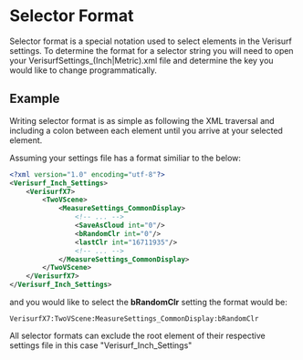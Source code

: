# Selector Format

Selector format is a special notation used to select elements in the Verisurf settings.  To determine the format for a selector string you will need to open your VerisurfSettings_(Inch|Metric).xml file and determine the key you would like to change programmatically.

## Example

Writing selector format is as simple as following the XML traversal and including a colon between each element until you arrive at your selected element.

Assuming your settings file has a format similiar to the below:
```xml
<?xml version="1.0" encoding="utf-8"?>
<Verisurf_Inch_Settings>
	<VerisurfX7>
		<TwoVScene>
			<MeasureSettings_CommonDisplay>
				<!-- ... -->
				<SaveAsCloud int="0"/>
				<bRandomClr int="0"/>
				<lastClr int="16711935"/>
				<!-- ... -->
			</MeasureSettings_CommonDisplay>
		</TwoVScene>
	</VerisurfX7>	
</Verisurf_Inch_Settings>
```

and you would like to select the **bRandomClr** setting the format would be:

```
VerisurfX7:TwoVScene:MeasureSettings_CommonDisplay:bRandomClr
```

All selector formats can exclude the root element of their respective settings file in this case "Verisurf_Inch_Settings"
